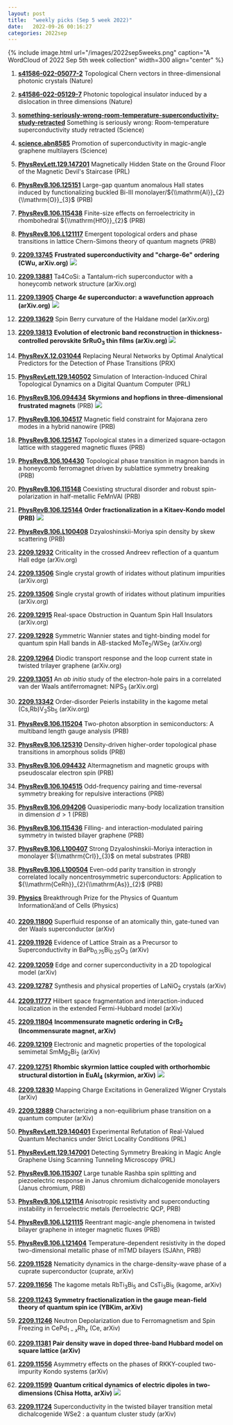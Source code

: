 ```yaml
---
layout: post
title:  "weekly picks (Sep 5 week 2022)"
date:   2022-09-26 00:16:27
categories: 2022sep
---
```


{% include image.html url="/images/2022sep5weeks.png" caption="A WordCloud of 2022 Sep 5th week collection" width=300 align="center" %}


1. **[s41586-022-05077-2](https://www.nature.com/articles/s41586-022-05077-2)** Topological Chern vectors in three-dimensional photonic crystals (Nature)

1. **[s41586-022-05129-7](https://www.nature.com/articles/s41586-022-05129-7)** Photonic topological insulator induced by a dislocation in three dimensions (Nature)



1. **[something-seriously-wrong-room-temperature-superconductivity-study-retracted](https://www.science.org/content/article/something-seriously-wrong-room-temperature-superconductivity-study-retracted)** Something is seriously wrong: Room-temperature superconductivity study retracted (Science)

1. **[science.abn8585](https://www.science.org/doi/abs/10.1126/science.abn8585)** Promotion of superconductivity in magic-angle graphene multilayers (Science)

1. **[PhysRevLett.129.147201](https://link.aps.org/doi/10.1103/PhysRevLett.129.147201)** Magnetically Hidden State on the Ground Floor of the Magnetic Devil's Staircase (PRL)

1. **[PhysRevB.106.125151](https://link.aps.org/doi/10.1103/PhysRevB.106.125151)** Large-gap quantum anomalous Hall states induced by functionalizing buckled Bi-III monolayer/${\\mathrm{Al}}_{2}{\\mathrm{O}}_{3}$ (PRB)

1. **[PhysRevB.106.115438](https://link.aps.org/doi/10.1103/PhysRevB.106.115438)** Finite-size effects on ferroelectricity in rhombohedral ${\\mathrm{HfO}}_{2}$ (PRB)

1. **[PhysRevB.106.L121117](https://link.aps.org/doi/10.1103/PhysRevB.106.L121117)** Emergent topological orders and phase transitions in lattice Chern-Simons theory of quantum magnets (PRB)



1. **[2209.13745](http://arxiv.org/abs/2209.13745)** **Frustrated superconductivity and \"charge-6e\" ordering (CWu, arXiv.org)** ![](/images/2209.13745.pdf.jpg)

1. **[2209.13881](http://arxiv.org/abs/2209.13881)** Ta4CoSi: a Tantalum-rich superconductor with a honeycomb network structure (arXiv.org)

1. **[2209.13905](http://arxiv.org/abs/2209.13905)** **Charge 4$e$ superconductor: a wavefunction approach (arXiv.org)** ![](/images/2209.13905.pdf.jpg)

1. **[2209.13629](http://arxiv.org/abs/2209.13629)** Spin Berry curvature of the Haldane model (arXiv.org)

1. **[2209.13813](http://arxiv.org/abs/2209.13813)** **Evolution of electronic band reconstruction in thickness-controlled perovskite SrRuO$_3$ thin films (arXiv.org)** ![](/images/2209.13813.pdf.jpg)

1. **[PhysRevX.12.031044](https://link.aps.org/doi/10.1103/PhysRevX.12.031044)** Replacing Neural Networks by Optimal Analytical Predictors for the Detection of Phase Transitions (PRX)

1. **[PhysRevLett.129.140502](https://link.aps.org/doi/10.1103/PhysRevLett.129.140502)** Simulation of Interaction-Induced Chiral Topological Dynamics on a Digital Quantum Computer (PRL)

1. **[PhysRevB.106.094434](https://link.aps.org/doi/10.1103/PhysRevB.106.094434)** **Skyrmions and hopfions in three-dimensional frustrated magnets** (PRB) ![](/images/PhysRevB.106.094434.pdf.jpg)

1. **[PhysRevB.106.104517](https://link.aps.org/doi/10.1103/PhysRevB.106.104517)** Magnetic field constraint for Majorana zero modes in a hybrid nanowire (PRB)

1. **[PhysRevB.106.125147](https://link.aps.org/doi/10.1103/PhysRevB.106.125147)** Topological states in a dimerized square-octagon lattice with staggered magnetic fluxes (PRB)

1. **[PhysRevB.106.104430](https://link.aps.org/doi/10.1103/PhysRevB.106.104430)** Topological phase transition in magnon bands in a honeycomb ferromagnet driven by sublattice symmetry breaking (PRB)

1. **[PhysRevB.106.115148](https://link.aps.org/doi/10.1103/PhysRevB.106.115148)** Coexisting structural disorder and robust spin-polarization in half-metallic FeMnVAl (PRB)

1. **[PhysRevB.106.125144](https://link.aps.org/doi/10.1103/PhysRevB.106.125144)** **Order fractionalization in a Kitaev-Kondo model (PRB)** ![](/images/PhysRevB.106.125144.pdf.jpg)

1. **[PhysRevB.106.L100408](https://link.aps.org/doi/10.1103/PhysRevB.106.L100408)** Dzyaloshinskii-Moriya spin density by skew scattering (PRB)



1. **[2209.12932](http://arxiv.org/abs/2209.12932)** Criticality in the crossed Andreev reflection of a quantum Hall edge (arXiv.org)

1. **[2209.13506](http://arxiv.org/abs/2209.13506)** Single crystal growth of iridates without platinum impurities (arXiv.org)

1. **[2209.13506](http://arxiv.org/abs/2209.13506)** Single crystal growth of iridates without platinum impurities (arXiv.org)

1. **[2209.12915](http://arxiv.org/abs/2209.12915)** Real-space Obstruction in Quantum Spin Hall Insulators (arXiv.org)

1. **[2209.12928](http://arxiv.org/abs/2209.12928)** Symmetric Wannier states and tight-binding model for quantum spin Hall bands in AB-stacked MoTe$_2$/WSe$_2$ (arXiv.org)

1. **[2209.12964](http://arxiv.org/abs/2209.12964)** Diodic transport response and the loop current state in twisted trilayer graphene (arXiv.org)

1. **[2209.13051](http://arxiv.org/abs/2209.13051)** An $ab~initio$ study of the electron-hole pairs in a correlated van der Waals antiferromagnet: NiPS$_3$ (arXiv.org)

1. **[2209.13342](http://arxiv.org/abs/2209.13342)** Order-disorder Peierls instability in the kagome metal (Cs,Rb)V$_3$Sb$_5$ (arXiv.org)

1. **[PhysRevB.106.115204](https://link.aps.org/doi/10.1103/PhysRevB.106.115204)** Two-photon absorption in semiconductors: A multiband length gauge analysis (PRB)

1. **[PhysRevB.106.125310](https://link.aps.org/doi/10.1103/PhysRevB.106.125310)** Density-driven higher-order topological phase transitions in amorphous solids (PRB)

1. **[PhysRevB.106.094432](https://link.aps.org/doi/10.1103/PhysRevB.106.094432)** Altermagnetism and magnetic groups with pseudoscalar electron spin (PRB)

1. **[PhysRevB.106.104515](https://link.aps.org/doi/10.1103/PhysRevB.106.104515)** Odd-frequency pairing and time-reversal symmetry breaking for repulsive interactions (PRB)

1. **[PhysRevB.106.094206](https://link.aps.org/doi/10.1103/PhysRevB.106.094206)** Quasiperiodic many-body localization transition in dimension $d>1$ (PRB)

1. **[PhysRevB.106.115436](https://link.aps.org/doi/10.1103/PhysRevB.106.115436)** Filling- and interaction-modulated pairing symmetry in twisted bilayer graphene (PRB)

1. **[PhysRevB.106.L100407](https://link.aps.org/doi/10.1103/PhysRevB.106.L100407)** Strong Dzyaloshinskii-Moriya interaction in monolayer ${\\mathrm{CrI}}_{3}$ on metal substrates (PRB)

1. **[PhysRevB.106.L100504](https://link.aps.org/doi/10.1103/PhysRevB.106.L100504)** Even-odd parity transition in strongly correlated locally noncentrosymmetric superconductors: Application to ${\\mathrm{CeRh}}_{2}{\\mathrm{As}}_{2}$ (PRB)

1. **[Physics](https://physics.aps.org/articles/v15/148)** Breakthrough Prize for the Physics of Quantum Informationâ¦and of Cells (Physics)




1. **[2209.11800](http://arxiv.org/abs/2209.11800)** Superfluid response of an atomically thin, gate-tuned van der Waals superconductor (arXiv)

1. **[2209.11926](http://arxiv.org/abs/2209.11926)** Evidence of Lattice Strain as a Precursor to Superconductivity in BaPb$_{0.75}$Bi$_{0.25}$O$_3$ (arXiv)

1. **[2209.12059](http://arxiv.org/abs/2209.12059)** Edge and corner superconductivity in a 2D topological model (arXiv)

1. **[2209.12787](http://arxiv.org/abs/2209.12787)** Synthesis and physical properties of LaNiO$_2$ crystals (arXiv)

1. **[2209.11777](http://arxiv.org/abs/2209.11777)** Hilbert space fragmentation and interaction-induced localization in the extended Fermi-Hubbard model (arXiv)

1. **[2209.11804](http://arxiv.org/abs/2209.11804)** **Incommensurate magnetic ordering in CrB$_2$ (Incommensurate magnet, arXiv)**

1. **[2209.12109](http://arxiv.org/abs/2209.12109)** Electronic and magnetic properties of the topological semimetal SmMg$_2$Bi$_2$ (arXiv)

1. **[2209.12751](http://arxiv.org/abs/2209.12751)** **Rhombic skyrmion lattice coupled with orthorhombic structural distortion in EuAl$_{4}$ (skyrmion, arXiv)** ![](/images/2209.12751.pdf.jpg)

1. **[2209.12830](http://arxiv.org/abs/2209.12830)** Mapping Charge Excitations in Generalized Wigner Crystals (arXiv)

1. **[2209.12889](http://arxiv.org/abs/2209.12889)** Characterizing a non-equilibrium phase transition on a quantum computer (arXiv)


1. **[PhysRevLett.129.140401](https://link.aps.org/doi/10.1103/PhysRevLett.129.140401)** Experimental Refutation of Real-Valued Quantum Mechanics under Strict Locality Conditions (PRL)

1. **[PhysRevLett.129.147001](https://link.aps.org/doi/10.1103/PhysRevLett.129.147001)** Detecting Symmetry Breaking in Magic Angle Graphene Using Scanning Tunneling Microscopy (PRL)

1. **[PhysRevB.106.115307](https://link.aps.org/doi/10.1103/PhysRevB.106.115307)** Large tunable Rashba spin splitting and piezoelectric response in Janus chromium dichalcogenide monolayers (Janus chromium, PRB)

1. **[PhysRevB.106.L121114](https://link.aps.org/doi/10.1103/PhysRevB.106.L121114)** Anisotropic resistivity and superconducting instability in ferroelectric metals (ferroelectric QCP, PRB)

1. **[PhysRevB.106.L121115](https://link.aps.org/doi/10.1103/PhysRevB.106.L121115)** Reentrant magic-angle phenomena in twisted bilayer graphene in integer magnetic fluxes (PRB)

1. **[PhysRevB.106.L121404](https://link.aps.org/doi/10.1103/PhysRevB.106.L121404)** Temperature-dependent resistivity in the doped two-dimensional metallic phase of mTMD bilayers (SJAhn, PRB)




1. **[2209.11528](http://arxiv.org/abs/2209.11528)** Nematicity dynamics in the charge-density-wave phase of a cuprate superconductor (cuprate, arXiv)

1. **[2209.11656](http://arxiv.org/abs/2209.11656)** The kagome metals RbTi$_3$Bi$_5$ and CsTi$_3$Bi$_5$ (kagome, arXiv)

1. **[2209.11243](http://arxiv.org/abs/2209.11243)** **Symmetry fractionalization in the gauge mean-field theory of quantum spin ice (YBKim, arXiv)**

1. **[2209.11246](http://arxiv.org/abs/2209.11246)** Neutron Depolarization due to Ferromagnetism and Spin Freezing in CePd$_{1-x}$Rh$_x$ (Ce, arXiv)

1. **[2209.11381](http://arxiv.org/abs/2209.11381)** **Pair density wave in doped three-band Hubbard model on square lattice (arXiv)**

1. **[2209.11556](http://arxiv.org/abs/2209.11556)** Asymmetry effects on the phases of RKKY-coupled two-impurity Kondo systems (arXiv)

1. **[2209.11599](http://arxiv.org/abs/2209.11599)** **Quantum critical dynamics of electric dipoles in two-dimensions (Chisa Hotta, arXiv)** ![](/images/2209.11599.pdf.jpg)

1. **[2209.11724](http://arxiv.org/abs/2209.11724)** Superconductivity in the twisted bilayer transition metal dichalcogenide WSe2 : a quantum cluster study (arXiv)
